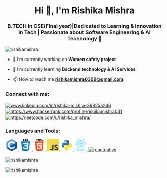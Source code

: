 <h1 align="center">Hi 👋, I'm Rishika Mishra</h1>
<h3 align="center">B.TECH in CSE(Final year)|Dedicated to Learning & Innovation in Tech | Passionate about Software Engineering & AI Technology 🚀</h3>

<p align="left"> <img src="https://komarev.com/ghpvc/?username=rishikamishra&label=Profile%20views&color=0e75b6&style=flat" alt="rishikamishra" /> </p>

- 🔭 I’m currently working on **Women safety project**

- 🌱 I’m currently learning **Backend technology & AI Services**

- 📫 How to reach me **rishikamishra0309@gmail.com**

<h3 align="left">Connect with me:</h3>
<p align="left">
<a href="https://linkedin.com/in/www.linkedin.com/in/rishika-mishra-36825a246" target="blank"><img align="center" src="https://raw.githubusercontent.com/rahuldkjain/github-profile-readme-generator/master/src/images/icons/Social/linked-in-alt.svg" alt="www.linkedin.com/in/rishika-mishra-36825a246" height="30" width="40" /></a>
<a href="https://www.hackerrank.com/https://www.hackerrank.com/profile/rishikamishra031" target="blank"><img align="center" src="https://raw.githubusercontent.com/rahuldkjain/github-profile-readme-generator/master/src/images/icons/Social/hackerrank.svg" alt="https://www.hackerrank.com/profile/rishikamishra031" height="30" width="40" /></a>
<a href="https://www.leetcode.com/https://leetcode.com/u/rishika_mishra/" target="blank"><img align="center" src="https://raw.githubusercontent.com/rahuldkjain/github-profile-readme-generator/master/src/images/icons/Social/leet-code.svg" alt="https://leetcode.com/u/rishika_mishra/" height="30" width="40" /></a>
</p>

<h3 align="left">Languages and Tools:</h3>
<p align="left"> <a href="https://www.cprogramming.com/" target="_blank" rel="noreferrer"> <img src="https://raw.githubusercontent.com/devicons/devicon/master/icons/c/c-original.svg" alt="c" width="40" height="40"/> </a> <a href="https://www.w3schools.com/css/" target="_blank" rel="noreferrer"> <img src="https://raw.githubusercontent.com/devicons/devicon/master/icons/css3/css3-original-wordmark.svg" alt="css3" width="40" height="40"/> </a> <a href="https://www.w3.org/html/" target="_blank" rel="noreferrer"> <img src="https://raw.githubusercontent.com/devicons/devicon/master/icons/html5/html5-original-wordmark.svg" alt="html5" width="40" height="40"/> </a> <a href="https://developer.mozilla.org/en-US/docs/Web/JavaScript" target="_blank" rel="noreferrer"> <img src="https://raw.githubusercontent.com/devicons/devicon/master/icons/javascript/javascript-original.svg" alt="javascript" width="40" height="40"/> </a> <a href="https://www.python.org" target="_blank" rel="noreferrer"> <img src="https://raw.githubusercontent.com/devicons/devicon/master/icons/python/python-original.svg" alt="python" width="40" height="40"/> </a> <a href="https://reactjs.org/" target="_blank" rel="noreferrer"> <img src="https://raw.githubusercontent.com/devicons/devicon/master/icons/react/react-original-wordmark.svg" alt="react" width="40" height="40"/> </a> <a href="https://reactnative.dev/" target="_blank" rel="noreferrer"> <img src="https://reactnative.dev/img/header_logo.svg" alt="reactnative" width="40" height="40"/> </a> </p>

<p><img align="center" src="https://github-readme-stats.vercel.app/api/top-langs?username=rishikamishra&show_icons=true&locale=en&layout=compact" alt="rishikamishra" /></p>

<p><img align="center" src="https://github-readme-streak-stats.herokuapp.com/?user=rishikamishra&" alt="rishikamishra" /></p>
